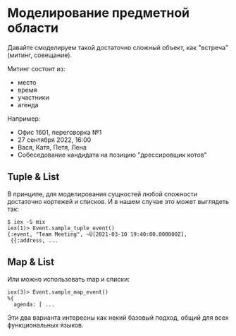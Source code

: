 # Моделирование предметной области

Давайте смоделируем такой достаточно сложный объект, как "встреча" (митинг, совещание).

Митинг состоит из:
- место
- время
- участники
- агенда

Например:
- Офис 1601, переговорка №1
- 27 сентября 2022, 16:00
- Вася, Катя, Петя, Лена
- Собеседование кандидата на позицию "дрессировщик котов"

## Tuple & List

В принципе, для моделирования сущностей любой сложности достаточно кортежей и списков. И в нашем случае это может выглядеть так:

```elixir-iex
$ iex -S mix
iex(1)> Event.sample_tuple_event()
{:event, "Team Meeting", ~U[2021-03-10 19:40:00.000000Z],
 {{:address, ...
```

## Map & List

Или можно использовать map и списки:

```elixir-iex
iex(3)> Event.sample_map_event()
%{
  agenda: [ ...
```

Эти два варианта интересны как некий базовый подход, общий для всех функциональных языков.
